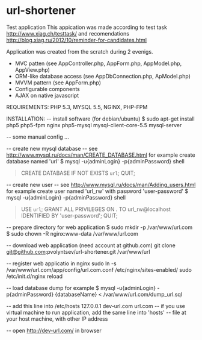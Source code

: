 url-shortener
=============

Test application
This appication was made according to test task http://www.xiag.ch/testtask/ and 
recomendations http://blog.xiag.ru/2012/10/reminder-for-candidates.html


Application was created from the scratch during 2 evenigs.
* MVC patten (see AppController.php, AppForm.php, AppModel.php, AppView.php)
* ORM-like database access (see AppDbConnection.php, ApModel.php)
* MVVM pattern (see AppForm.php)
* Configurable components
* AJAX on native javascript





REQUIREMENTS:
PHP 5.3, MYSQL 5.5, NGINX, PHP-FPM


INSTALLATION:
-- install software (for debian/ubuntu)
$ sudo apt-get install php5 php5-fpm nginx php5-mysql mysql-client-core-5.5 mysql-server

-- some manual config ...



-- create new mysql database
-- see http://www.mysql.ru/docs/man/CREATE_DATABASE.html
for example create database named 'url'
$ mysql -u{adminLogin} -p{adminPassword}
shell
> CREATE DATABASE IF NOT EXISTS `url`;
> QUIT;

-- create new user
-- see http://www.mysql.ru/docs/man/Adding_users.html
for example create user named 'url_rw' with password 'user-password'
$ mysql -u{adminLogin} -p{adminPassword}
shell
> USE `url`;
> GRANT ALL PRIVILEGES ON *.* TO url_rw@localhost IDENTIFIED BY 'user-password';
> QUIT;

-- prepare directory for web application
$ sudo mkdir -p /var/www/url.com
$ sudo chown -R nginx:www-data /var/www/url.com

-- download web application (need account at github.com)
git clone git@github.com:pvolyntsev/url-shortener.git /var/www/url

-- register web applicatio in nginx
sudo ln -s /var/www/url.com/app/config/url.com.conf /etc/nginx/sites-enabled/
sudo /etc/init.d/nginx reload


-- load database dump
for example
$ mysql -u{adminLogin} -p{adminPassword} {databaseName} < /var/www/url.com/dump_url.sql


-- add this line into /etc/hosts
127.0.0.1 dev-url.com url.com
--    if you use virtual machine to run application, add the same line into 'hosts'
--    file at your host machine, with other IP address


-- open http://dev-url.com/ in browser

